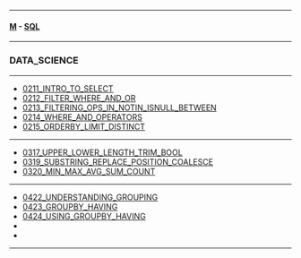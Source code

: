 
---

#### [M](https://github.com/ttltrk/TTT/blob/master/menu.md) - [SQL](https://github.com/ttltrk/TTT/blob/master/SQL/SQL.md)

---

### DATA_SCIENCE

---

* [0211_INTRO_TO_SELECT](https://github.com/ttltrk/TTT/blob/master/SQL/DS/0211_INTRO_TO_SELECT/0211_INTRO_TO_SELECT.md)
* [0212_FILTER_WHERE_AND_OR](https://github.com/ttltrk/TTT/blob/master/SQL/DS/0212_FILTER_WHERE_AND_OR/0212_FILTER_WHERE_AND_OR.md)
* [0213_FILTERING_OPS_IN_NOTIN_ISNULL_BETWEEN](https://github.com/ttltrk/TTT/blob/master/SQL/DS/0213_FILTERING_OPS_IN_NOTIN_ISNULL_BETWEEN/0213_FILTERING_OPS_IN_NOTIN_ISNULL_BETWEEN.md)
* [0214_WHERE_AND_OPERATORS](https://github.com/ttltrk/TTT/blob/master/SQL/DS/0214_WHERE_AND_OPERATORS/0214_WHERE_AND_OPERATORS.md)
* [0215_ORDERBY_LIMIT_DISTINCT](https://github.com/ttltrk/TTT/blob/master/SQL/DS/0215_ORDERBY_LIMIT_DISTINCT/0215_ORDERBY_LIMIT_DISTINCT.md)

---

* [0317_UPPER_LOWER_LENGTH_TRIM_BOOL](https://github.com/ttltrk/TTT/blob/master/SQL/DS/0317_UPPER_LOWER_LENGTH_TRIM_BOOL/0317_UPPER_LOWER_LENGTH_TRIM_BOOL.md)
* [0319_SUBSTRING_REPLACE_POSITION_COALESCE](https://github.com/ttltrk/TTT/blob/master/SQL/DS/0319_SUBSTRING_REPLACE_POSITION_COALESCE/0319_SUBSTRING_REPLACE_POSITION_COALESCE.md)
* [0320_MIN_MAX_AVG_SUM_COUNT](https://github.com/ttltrk/TTT/blob/master/SQL/DS/0320_MIN_MAX_AVG_SUM_COUNT/0320_MIN_MAX_AVG_SUM_COUNT.md)

---

* [0422_UNDERSTANDING_GROUPING](https://github.com/ttltrk/TTT/blob/master/SQL/DS/0422_UNDERSTANDING_GROUPING/0422_UNDERSTANDING_GROUPING.md)
* [0423_GROUPBY_HAVING](https://github.com/ttltrk/TTT/blob/master/SQL/DS/0423_GROUPBY_HAVING/0423_GROUPBY_HAVING.md)
* [0424_USING_GROUPBY_HAVING](https://github.com/ttltrk/TTT/blob/master/SQL/DS/0424_USING_GROUPBY_HAVING/0424_USING_GROUPBY_HAVING.md)
* []()
* []()

---
